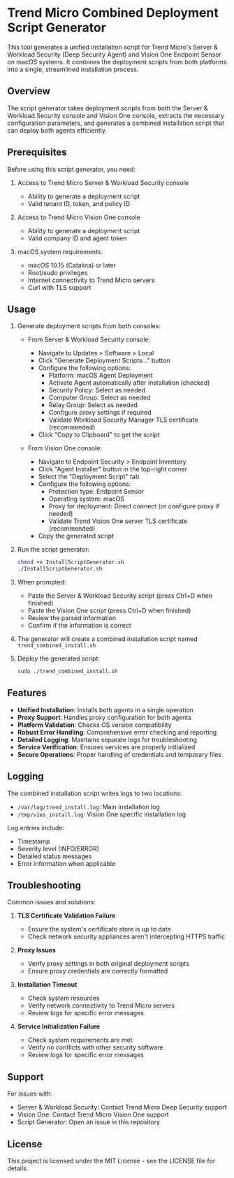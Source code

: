 # Trend Micro Combined Deployment Script Generator

This tool generates a unified installation script for Trend Micro's Server & Workload Security (Deep Security Agent) and Vision One Endpoint Sensor on macOS systems. It combines the deployment scripts from both platforms into a single, streamlined installation process.

## Overview

The script generator takes deployment scripts from both the Server & Workload Security console and Vision One console, extracts the necessary configuration parameters, and generates a combined installation script that can deploy both agents efficiently.

## Prerequisites

Before using this script generator, you need:

1. Access to Trend Micro Server & Workload Security console
   - Ability to generate a deployment script
   - Valid tenant ID, token, and policy ID

2. Access to Trend Micro Vision One console
   - Ability to generate a deployment script
   - Valid company ID and agent token

3. macOS system requirements:
   - macOS 10.15 (Catalina) or later
   - Root/sudo privileges
   - Internet connectivity to Trend Micro servers
   - Curl with TLS support

## Usage

1. Generate deployment scripts from both consoles:
   - From Server & Workload Security console:
     * Navigate to Updates > Software > Local
     * Click "Generate Deployment Scripts..." button
     * Configure the following options:
       - Platform: macOS Agent Deployment
       - Activate Agent automatically after installation (checked)
       - Security Policy: Select as needed
       - Computer Group: Select as needed
       - Relay Group: Select as needed
       - Configure proxy settings if required
       - Validate Workload Security Manager TLS certificate (recommended)
     * Click "Copy to Clipboard" to get the script
   
   - From Vision One console:
     * Navigate to Endpoint Security > Endpoint Inventory
     * Click "Agent Installer" button in the top-right corner
     * Select the "Deployment Script" tab
     * Configure the following options:
       - Protection type: Endpoint Sensor
       - Operating system: macOS
       - Proxy for deployment: Direct connect (or configure proxy if needed)
       - Validate Trend Vision One server TLS certificate (recommended)
     * Copy the generated script

2. Run the script generator:
   ```bash
   chmod +x InstallScriptGenerator.sh
   ./InstallScriptGenerator.sh
   ```

3. When prompted:
   - Paste the Server & Workload Security script (press Ctrl+D when finished)
   - Paste the Vision One script (press Ctrl+D when finished)
   - Review the parsed information
   - Confirm if the information is correct

4. The generator will create a combined installation script named `trend_combined_install.sh`

5. Deploy the generated script:
   ```bash
   sudo ./trend_combined_install.sh
   ```

## Features

- **Unified Installation**: Installs both agents in a single operation
- **Proxy Support**: Handles proxy configuration for both agents
- **Platform Validation**: Checks OS version compatibility
- **Robust Error Handling**: Comprehensive error checking and reporting
- **Detailed Logging**: Maintains separate logs for troubleshooting
- **Service Verification**: Ensures services are properly initialized
- **Secure Operations**: Proper handling of credentials and temporary files

## Logging

The combined installation script writes logs to two locations:
- `/var/log/trend_install.log`: Main installation log
- `/tmp/v1es_install.log`: Vision One specific installation log

Log entries include:
- Timestamp
- Severity level (INFO/ERROR)
- Detailed status messages
- Error information when applicable

## Troubleshooting

Common issues and solutions:

1. **TLS Certificate Validation Failure**
   - Ensure the system's certificate store is up to date
   - Check network security appliances aren't intercepting HTTPS traffic

2. **Proxy Issues**
   - Verify proxy settings in both original deployment scripts
   - Ensure proxy credentials are correctly formatted

3. **Installation Timeout**
   - Check system resources
   - Verify network connectivity to Trend Micro servers
   - Review logs for specific error messages

4. **Service Initialization Failure**
   - Check system requirements are met
   - Verify no conflicts with other security software
   - Review logs for specific error messages

## Support

For issues with:
- Server & Workload Security: Contact Trend Micro Deep Security support
- Vision One: Contact Trend Micro Vision One support
- Script Generator: Open an issue in this repository

## License

This project is licensed under the MIT License - see the LICENSE file for details.

